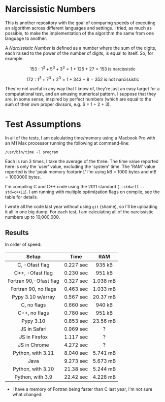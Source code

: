 # Narcissistic Numbers

This is another repository with the goal of comparing speeds of executing an algorithm across different languages and settings.  I tried, as much as possible, to make the implementation of the algorithm the same from one language to another.

A _Narcissistic Number_ is defined as a number where the sum of the digits, each raised to the power of the number of digits, is equal to itself.  So, for example:

$$153: 1^3 + 5^3 + 3^3 = 1 + 125 + 27 = 153\ \text{is narcissistic}$$

$$172: 1^3 + 7^3 + 2^3 = 1 + 343 + 8 = 352\ \text{is not narcissistic}$$

They're not useful in any way that I know of, they're just an easy target for a computational test, and an amusing numerical pattern.  I suppose that they are, in some sense, inspired by perfect numbers (which are equal to the sum of their own proper divisors, e.g. 6 = 1 + 2 + 3).

# Test Assumptions

In all of the tests, I am calculating time/memory using a Macbook Pro with an M1 Max processor running the following at command-line:

```/usr/bin/time -l program```

Each is run 3 times, I take the average of the three.  The time value reported here is only the 'user' value, excluding the 'system' time.  The 'RAM' value reported is the 'peak memory footprint.'  I'm using kB = 1000 bytes and mB = 1000000 bytes.

I'm compiling C and C++ code using the 2011 standard (`--std=c11` `--std=c++11`).  I am running with multiple optimization flags on compile, see the table for details.

I wrote all the code last year without using `git` (shame), so I'll be uploading it all in one big dump.  For each test, I am calculating all of the narcissistic numbers up to 10,000,000.

## Results

In order of speed:

|Setup                 |Time     |RAM     |
|:--------------------:|:-------:|:------:|
|C, -Ofast flag        |0.227 sec|935 kB  |
|C++, -Ofast flag      |0.230 sec|951 kB  |
|Fortran 90,-Ofast flag|0.327 sec|1.038 mB|
|Fortran 90, no flags  |0.463 sec|1.033 mB|
|Pypy 3.10 w/array     |0.567 sec|20.37 mB|
|C, no flags           |0.660 sec|940 kB  |
|C++, no flags         |0.780 sec|951 kB  |
|Pypy 3.10             |0.853 sec|23.56 mB|
|JS in Safari          |0.969 sec|?       |
|JS in Firefox         |1.117 sec|?       |
|JS in Chrome          |4.272 sec|?       |
|Python, with 3.11     |8.040 sec|5.741 mB|
|Java                  |9.273 sec|5.673 mB|
|Python, with 3.10     |21.38 sec|5.244 mB|
|Python, with 3.9      |22.42 sec|4.228 mB|

+ I have a memory of Fortran being faster than C last year, I'm not sure what changed.